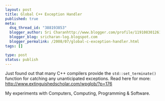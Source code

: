 ```yaml
--- 
layout: post
title: Global C++ Exception Handler
published: true
meta: 
  dsq_thread_id: "388193853"
  blogger_author: Sri Charanhttp://www.blogger.com/profile/11910830126191595892noreply@blogger.com
  blogger_blog: sricharan-log.blogspot.com
  blogger_permalink: /2008/07/global-c-exception-handler.html
tags: []

type: post
status: publish
---
```

Just found out that many C++ compilers provide the <code>std::set_terminate() </code>function for catching any unanticipated exceptions. Read here for more: <a href="http://www.extinguishedscholar.com/wpglob/?p=176">http://www.extinguishedscholar.com/wpglob/?p=176</a><div class="blogger-post-footer">My experiments with Computers, Computing, Programming & Software.</div>
